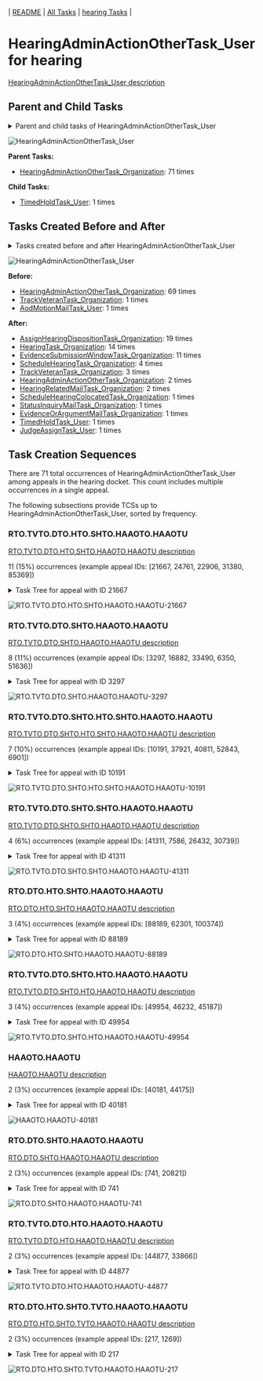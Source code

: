 <!-- DO NOT EDIT THIS FILE.  This file is autogenerated. -->
| [README](../README.md) | [All Tasks](../alltasks.md) | [hearing Tasks](tasklist.md) |

# HearingAdminActionOtherTask_User for hearing

[HearingAdminActionOtherTask_User description](../descr/HearingAdminActionOtherTask_User.md)

## Parent and Child Tasks

<details><summary markdown='span'>Parent and child tasks of HearingAdminActionOtherTask_User
</summary>

```
digraph G {
rankdir=LR;
node [shape=box]
"HearingAdminActionOtherTask_User" -> "TimedHoldTask_User" [label=1]
"HearingAdminActionOtherTask_Organization" -> "HearingAdminActionOtherTask_User" [label=71]
}
```
</details>

![HearingAdminActionOtherTask_User](dot/HearingAdminActionOtherTask_User-parentchild.dot.png)

**Parent Tasks:**

   * [HearingAdminActionOtherTask_Organization](HearingAdminActionOtherTask_Organization.md): 71 times

**Child Tasks:**

   * [TimedHoldTask_User](TimedHoldTask_User.md): 1 times

## Tasks Created Before and After

<details><summary markdown='span'>Tasks created before and after HearingAdminActionOtherTask_User</summary>

```
digraph G {
rankdir=LR;

"HearingAdminActionOtherTask_User" -> "AssignHearingDispositionTask_Organization" [label=19]
"HearingAdminActionOtherTask_User" -> "HearingTask_Organization" [label=14]
"HearingAdminActionOtherTask_User" -> "EvidenceSubmissionWindowTask_Organization" [label=11]
"HearingAdminActionOtherTask_User" -> "ScheduleHearingTask_Organization" [label=4]
"HearingAdminActionOtherTask_User" -> "TrackVeteranTask_Organization" [label=3]
"HearingAdminActionOtherTask_User" -> "HearingRelatedMailTask_Organization" [label=2]
"HearingAdminActionOtherTask_User" -> "HearingAdminActionOtherTask_Organization" [label=2]
"HearingAdminActionOtherTask_User" -> "TimedHoldTask_User" [label=1]
"HearingAdminActionOtherTask_User" -> "StatusInquiryMailTask_Organization" [label=1]
"HearingAdminActionOtherTask_User" -> "ScheduleHearingColocatedTask_Organization" [label=1]
"HearingAdminActionOtherTask_User" -> "JudgeAssignTask_User" [label=1]
"HearingAdminActionOtherTask_User" -> "EvidenceOrArgumentMailTask_Organization" [label=1]
"HearingAdminActionOtherTask_Organization" -> "HearingAdminActionOtherTask_User" [label=69]
"TrackVeteranTask_Organization" -> "HearingAdminActionOtherTask_User" [label=1]
"AodMotionMailTask_User" -> "HearingAdminActionOtherTask_User" [label=1]
}
```
</details>

![HearingAdminActionOtherTask_User](dot/HearingAdminActionOtherTask_User.dot.png)

**Before:**

   * [HearingAdminActionOtherTask_Organization](HearingAdminActionOtherTask_Organization.md): 69 times
   * [TrackVeteranTask_Organization](TrackVeteranTask_Organization.md): 1 times
   * [AodMotionMailTask_User](AodMotionMailTask_User.md): 1 times

**After:**

   * [AssignHearingDispositionTask_Organization](AssignHearingDispositionTask_Organization.md): 19 times
   * [HearingTask_Organization](HearingTask_Organization.md): 14 times
   * [EvidenceSubmissionWindowTask_Organization](EvidenceSubmissionWindowTask_Organization.md): 11 times
   * [ScheduleHearingTask_Organization](ScheduleHearingTask_Organization.md): 4 times
   * [TrackVeteranTask_Organization](TrackVeteranTask_Organization.md): 3 times
   * [HearingAdminActionOtherTask_Organization](HearingAdminActionOtherTask_Organization.md): 2 times
   * [HearingRelatedMailTask_Organization](HearingRelatedMailTask_Organization.md): 2 times
   * [ScheduleHearingColocatedTask_Organization](ScheduleHearingColocatedTask_Organization.md): 1 times
   * [StatusInquiryMailTask_Organization](StatusInquiryMailTask_Organization.md): 1 times
   * [EvidenceOrArgumentMailTask_Organization](EvidenceOrArgumentMailTask_Organization.md): 1 times
   * [TimedHoldTask_User](TimedHoldTask_User.md): 1 times
   * [JudgeAssignTask_User](JudgeAssignTask_User.md): 1 times

## Task Creation Sequences

There are 71 total occurrences of HearingAdminActionOtherTask_User among appeals in the hearing docket.  This count includes multiple occurrences in a single appeal.

The following subsections provide TCSs up to HearingAdminActionOtherTask_User, sorted by frequency.

### RTO.TVTO.DTO.HTO.SHTO.HAAOTO.HAAOTU

[RTO.TVTO.DTO.HTO.SHTO.HAAOTO.HAAOTU description](../descr/RTO.TVTO.DTO.HTO.SHTO.HAAOTO.HAAOTU.md)

11 (15%) occurrences (example appeal IDs: [21667, 24761, 22906, 31380, 85369])

<details><summary markdown='span'>Task Tree for appeal with ID 21667</summary>

```
@startuml
skinparam {
  ObjectBorderColor #555
  ObjectBorderThickness 0
  ObjectFontStyle bold
  ObjectFontSize 14
  ObjectAttributeFontColor #333
  ObjectAttributeFontSize 12
}
  object 0.RootTask #8dd3c7 {
Organization
}
  object 1.TrackVeteranTask #bebada {
Organization
}
  object 2.DistributionTask #ffffb3 {
Organization
}
  object 3.HearingTask #fb8072 {
Organization
}
  object 4.ScheduleHearingTask #80b1d3 {
Organization
}
  object 5.HearingAdminActionVerifyAddressTask #ffed6f {
Organization
}
  object 6.HearingAdminActionOtherTask #b3de69 {
Organization
}
  object 7.HearingAdminActionOtherTask #b3de69 {
User  <back:white>    </back>
}
  object 8.AssignHearingDispositionTask #8dd3c7 {
Organization
}
  object 9.TranscriptionTask #fb8072 {
Organization
}
  object 10.EvidenceSubmissionWindowTask #fccde5 {
Organization
}
  object 11.JudgeAssignTask #ccebc5 {
User
}
  object 12.JudgeDecisionReviewTask #d9d9d9 {
User
}
  object 13.AttorneyTask #bc80bd {
User
}
  object 14.BvaDispatchTask #b3de69 {
Organization
}
  object 15.BvaDispatchTask #b3de69 {
User
}
0.RootTask -- 1.TrackVeteranTask
0.RootTask -- 2.DistributionTask
2.DistributionTask -- 3.HearingTask
3.HearingTask -- 4.ScheduleHearingTask
4.ScheduleHearingTask -- 5.HearingAdminActionVerifyAddressTask
4.ScheduleHearingTask -- 6.HearingAdminActionOtherTask
6.HearingAdminActionOtherTask -- 7.HearingAdminActionOtherTask
3.HearingTask -- 8.AssignHearingDispositionTask
8.AssignHearingDispositionTask -- 9.TranscriptionTask
8.AssignHearingDispositionTask -- 10.EvidenceSubmissionWindowTask
0.RootTask -- 11.JudgeAssignTask
0.RootTask -- 12.JudgeDecisionReviewTask
12.JudgeDecisionReviewTask -- 13.AttorneyTask
0.RootTask -- 14.BvaDispatchTask
14.BvaDispatchTask -- 15.BvaDispatchTask
@enduml
```
</details>

![RTO.TVTO.DTO.HTO.SHTO.HAAOTO.HAAOTU-21667](uml/RTO.TVTO.DTO.HTO.SHTO.HAAOTO.HAAOTU-21667.png)

### RTO.TVTO.DTO.SHTO.HAAOTO.HAAOTU

[RTO.TVTO.DTO.SHTO.HAAOTO.HAAOTU description](../descr/RTO.TVTO.DTO.SHTO.HAAOTO.HAAOTU.md)

8 (11%) occurrences (example appeal IDs: [3297, 16882, 33490, 6350, 51636])

<details><summary markdown='span'>Task Tree for appeal with ID 3297</summary>

```
@startuml
skinparam {
  ObjectBorderColor #555
  ObjectBorderThickness 0
  ObjectFontStyle bold
  ObjectFontSize 14
  ObjectAttributeFontColor #333
  ObjectAttributeFontSize 12
}
  object 0.RootTask #8dd3c7 {
Organization
}
  object 1.TrackVeteranTask #bebada {
Organization
}
  object 2.DistributionTask #ffffb3 {
Organization
}
  object 3.HearingTask #fb8072 {
Organization
}
  object 4.ScheduleHearingTask #80b1d3 {
Organization
}
  object 5.HearingAdminActionOtherTask #b3de69 {
Organization
}
  object 6.HearingAdminActionOtherTask #b3de69 {
User  <back:white>    </back>
}
  object 7.HearingAdminActionOtherTask #b3de69 {
User  <back:white>    </back>
}
  object 8.AssignHearingDispositionTask #8dd3c7 {
Organization
}
  object 9.HearingTask #fb8072 {
Organization
}
  object 10.ScheduleHearingTask #80b1d3 {
Organization
}
  object 11.AssignHearingDispositionTask #8dd3c7 {
Organization
}
  object 12.HearingTask #fb8072 {
Organization
}
  object 13.ScheduleHearingTask #80b1d3 {
Organization
}
0.RootTask -- 1.TrackVeteranTask
0.RootTask -- 2.DistributionTask
2.DistributionTask -- 3.HearingTask
3.HearingTask -- 4.ScheduleHearingTask
4.ScheduleHearingTask -- 5.HearingAdminActionOtherTask
5.HearingAdminActionOtherTask -- 6.HearingAdminActionOtherTask
5.HearingAdminActionOtherTask -- 7.HearingAdminActionOtherTask
3.HearingTask -- 8.AssignHearingDispositionTask
2.DistributionTask -- 9.HearingTask
9.HearingTask -- 10.ScheduleHearingTask
9.HearingTask -- 11.AssignHearingDispositionTask
2.DistributionTask -- 12.HearingTask
12.HearingTask -- 13.ScheduleHearingTask
@enduml
```
</details>

![RTO.TVTO.DTO.SHTO.HAAOTO.HAAOTU-3297](uml/RTO.TVTO.DTO.SHTO.HAAOTO.HAAOTU-3297.png)

### RTO.TVTO.DTO.SHTO.HTO.SHTO.HAAOTO.HAAOTU

[RTO.TVTO.DTO.SHTO.HTO.SHTO.HAAOTO.HAAOTU description](../descr/RTO.TVTO.DTO.SHTO.HTO.SHTO.HAAOTO.HAAOTU.md)

7 (10%) occurrences (example appeal IDs: [10191, 37921, 40811, 52843, 6901])

<details><summary markdown='span'>Task Tree for appeal with ID 10191</summary>

```
@startuml
skinparam {
  ObjectBorderColor #555
  ObjectBorderThickness 0
  ObjectFontStyle bold
  ObjectFontSize 14
  ObjectAttributeFontColor #333
  ObjectAttributeFontSize 12
}
  object 0.RootTask #8dd3c7 {
Organization
}
  object 1.TrackVeteranTask #bebada {
Organization
}
  object 2.DistributionTask #ffffb3 {
Organization
}
  object 3.HearingTask #fb8072 {
Organization
}
  object 4.ScheduleHearingTask #80b1d3 {
Organization
}
  object 5.HearingAdminActionVerifyAddressTask #ffed6f {
Organization
}
  object 6.AssignHearingDispositionTask #8dd3c7 {
Organization
}
  object 7.HearingTask #fb8072 {
Organization
}
  object 8.ScheduleHearingTask #80b1d3 {
Organization
}
  object 9.HearingAdminActionOtherTask #b3de69 {
Organization
}
  object 10.HearingAdminActionOtherTask #b3de69 {
User  <back:white>    </back>
}
  object 11.HearingAdminActionVerifyAddressTask #ffed6f {
Organization
}
  object 12.AssignHearingDispositionTask #8dd3c7 {
Organization
}
  object 13.NoShowHearingTask #b3de69 {
Organization
}
  object 14.TimedHoldTask #fccde5 {
Organization
}
  object 15.EvidenceSubmissionWindowTask #fccde5 {
Organization
}
  object 16.JudgeAssignTask #ccebc5 {
User
}
  object 17.JudgeDecisionReviewTask #d9d9d9 {
User
}
  object 18.AttorneyTask #bc80bd {
User
}
  object 19.AttorneyTask #bc80bd {
User
}
  object 20.IhpColocatedTask #bc80bd {
Organization
}
  object 21.IhpColocatedTask #bc80bd {
User
}
  object 22.TimedHoldTask #fccde5 {
User
}
  object 23.HearingRelatedMailTask #8dd3c7 {
Organization
}
  object 24.HearingRelatedMailTask #8dd3c7 {
Organization
}
  object 25.TimedHoldTask #fccde5 {
User
}
  object 26.TimedHoldTask #fccde5 {
User
}
  object 27.ScheduleHearingColocatedTask #ccebc5 {
Organization
}
  object 28.TrackVeteranTask #bebada {
Organization
}
  object 29.DistributionTask #ffffb3 {
Organization
}
  object 30.HearingTask #fb8072 {
Organization
}
  object 31.ScheduleHearingTask #80b1d3 {
Organization
}
0.RootTask -- 1.TrackVeteranTask
0.RootTask -- 2.DistributionTask
2.DistributionTask -- 3.HearingTask
3.HearingTask -- 4.ScheduleHearingTask
4.ScheduleHearingTask -- 5.HearingAdminActionVerifyAddressTask
3.HearingTask -- 6.AssignHearingDispositionTask
2.DistributionTask -- 7.HearingTask
7.HearingTask -- 8.ScheduleHearingTask
8.ScheduleHearingTask -- 9.HearingAdminActionOtherTask
9.HearingAdminActionOtherTask -- 10.HearingAdminActionOtherTask
8.ScheduleHearingTask -- 11.HearingAdminActionVerifyAddressTask
7.HearingTask -- 12.AssignHearingDispositionTask
12.AssignHearingDispositionTask -- 13.NoShowHearingTask
13.NoShowHearingTask -- 14.TimedHoldTask
7.HearingTask -- 15.EvidenceSubmissionWindowTask
0.RootTask -- 16.JudgeAssignTask
0.RootTask -- 17.JudgeDecisionReviewTask
17.JudgeDecisionReviewTask -- 18.AttorneyTask
17.JudgeDecisionReviewTask -- 19.AttorneyTask
19.AttorneyTask -- 20.IhpColocatedTask
20.IhpColocatedTask -- 21.IhpColocatedTask
21.IhpColocatedTask -- 22.TimedHoldTask
0.RootTask -- 23.HearingRelatedMailTask
23.HearingRelatedMailTask -- 24.HearingRelatedMailTask
21.IhpColocatedTask -- 25.TimedHoldTask
21.IhpColocatedTask -- 26.TimedHoldTask
19.AttorneyTask -- 27.ScheduleHearingColocatedTask
0.RootTask -- 28.TrackVeteranTask
0.RootTask -- 29.DistributionTask
29.DistributionTask -- 30.HearingTask
30.HearingTask -- 31.ScheduleHearingTask
@enduml
```
</details>

![RTO.TVTO.DTO.SHTO.HTO.SHTO.HAAOTO.HAAOTU-10191](uml/RTO.TVTO.DTO.SHTO.HTO.SHTO.HAAOTO.HAAOTU-10191.png)

### RTO.TVTO.DTO.SHTO.SHTO.HAAOTO.HAAOTU

[RTO.TVTO.DTO.SHTO.SHTO.HAAOTO.HAAOTU description](../descr/RTO.TVTO.DTO.SHTO.SHTO.HAAOTO.HAAOTU.md)

4 (6%) occurrences (example appeal IDs: [41311, 7586, 26432, 30739])

<details><summary markdown='span'>Task Tree for appeal with ID 41311</summary>

```
@startuml
skinparam {
  ObjectBorderColor #555
  ObjectBorderThickness 0
  ObjectFontStyle bold
  ObjectFontSize 14
  ObjectAttributeFontColor #333
  ObjectAttributeFontSize 12
}
  object 0.RootTask #8dd3c7 {
Organization
}
  object 1.TrackVeteranTask #bebada {
Organization
}
  object 2.DistributionTask #ffffb3 {
Organization
}
  object 3.HearingTask #fb8072 {
Organization
}
  object 4.ScheduleHearingTask #80b1d3 {
Organization
}
  object 5.AssignHearingDispositionTask #8dd3c7 {
Organization
}
  object 6.HearingTask #fb8072 {
Organization
}
  object 7.ScheduleHearingTask #80b1d3 {
Organization
}
  object 8.HearingAdminActionOtherTask #b3de69 {
Organization
}
  object 9.HearingAdminActionOtherTask #b3de69 {
User  <back:white>    </back>
}
  object 10.AssignHearingDispositionTask #8dd3c7 {
Organization
}
  object 11.HearingTask #fb8072 {
Organization
}
  object 12.ScheduleHearingTask #80b1d3 {
Organization
}
  object 13.HearingAdminActionOtherTask #b3de69 {
Organization
}
  object 14.HearingAdminActionOtherTask #b3de69 {
User  <back:white>    </back>
}
  object 15.HearingAdminActionOtherTask #b3de69 {
User  <back:white>    </back>
}
0.RootTask -- 1.TrackVeteranTask
0.RootTask -- 2.DistributionTask
2.DistributionTask -- 3.HearingTask
3.HearingTask -- 4.ScheduleHearingTask
3.HearingTask -- 5.AssignHearingDispositionTask
2.DistributionTask -- 6.HearingTask
6.HearingTask -- 7.ScheduleHearingTask
7.ScheduleHearingTask -- 8.HearingAdminActionOtherTask
8.HearingAdminActionOtherTask -- 9.HearingAdminActionOtherTask
6.HearingTask -- 10.AssignHearingDispositionTask
2.DistributionTask -- 11.HearingTask
11.HearingTask -- 12.ScheduleHearingTask
12.ScheduleHearingTask -- 13.HearingAdminActionOtherTask
13.HearingAdminActionOtherTask -- 14.HearingAdminActionOtherTask
13.HearingAdminActionOtherTask -- 15.HearingAdminActionOtherTask
@enduml
```
</details>

![RTO.TVTO.DTO.SHTO.SHTO.HAAOTO.HAAOTU-41311](uml/RTO.TVTO.DTO.SHTO.SHTO.HAAOTO.HAAOTU-41311.png)

### RTO.DTO.HTO.SHTO.HAAOTO.HAAOTU

[RTO.DTO.HTO.SHTO.HAAOTO.HAAOTU description](../descr/RTO.DTO.HTO.SHTO.HAAOTO.HAAOTU.md)

3 (4%) occurrences (example appeal IDs: [88189, 62301, 100374])

<details><summary markdown='span'>Task Tree for appeal with ID 88189</summary>

```
@startuml
skinparam {
  ObjectBorderColor #555
  ObjectBorderThickness 0
  ObjectFontStyle bold
  ObjectFontSize 14
  ObjectAttributeFontColor #333
  ObjectAttributeFontSize 12
}
  object 0.RootTask #8dd3c7 {
Organization
}
  object 1.DistributionTask #ffffb3 {
Organization
}
  object 2.HearingTask #fb8072 {
Organization
}
  object 3.ScheduleHearingTask #80b1d3 {
Organization
}
  object 4.HearingAdminActionVerifyAddressTask #ffed6f {
Organization
}
  object 5.HearingAdminActionOtherTask #b3de69 {
Organization
}
  object 6.HearingAdminActionOtherTask #b3de69 {
User  <back:white>    </back>
}
0.RootTask -- 1.DistributionTask
1.DistributionTask -- 2.HearingTask
2.HearingTask -- 3.ScheduleHearingTask
3.ScheduleHearingTask -- 4.HearingAdminActionVerifyAddressTask
3.ScheduleHearingTask -- 5.HearingAdminActionOtherTask
5.HearingAdminActionOtherTask -- 6.HearingAdminActionOtherTask
@enduml
```
</details>

![RTO.DTO.HTO.SHTO.HAAOTO.HAAOTU-88189](uml/RTO.DTO.HTO.SHTO.HAAOTO.HAAOTU-88189.png)

### RTO.TVTO.DTO.SHTO.HTO.HAAOTO.HAAOTU

[RTO.TVTO.DTO.SHTO.HTO.HAAOTO.HAAOTU description](../descr/RTO.TVTO.DTO.SHTO.HTO.HAAOTO.HAAOTU.md)

3 (4%) occurrences (example appeal IDs: [49954, 46232, 45187])

<details><summary markdown='span'>Task Tree for appeal with ID 49954</summary>

```
@startuml
skinparam {
  ObjectBorderColor #555
  ObjectBorderThickness 0
  ObjectFontStyle bold
  ObjectFontSize 14
  ObjectAttributeFontColor #333
  ObjectAttributeFontSize 12
}
  object 0.RootTask #8dd3c7 {
Organization
}
  object 1.TrackVeteranTask #bebada {
Organization
}
  object 2.DistributionTask #ffffb3 {
Organization
}
  object 3.HearingTask #fb8072 {
Organization
}
  object 4.ScheduleHearingTask #80b1d3 {
Organization
}
  object 5.AssignHearingDispositionTask #8dd3c7 {
Organization
}
  object 6.HearingTask #fb8072 {
Organization
}
  object 7.ScheduleHearingTask #80b1d3 {
Organization
}
  object 8.HearingAdminActionOtherTask #b3de69 {
Organization
}
  object 9.HearingAdminActionOtherTask #b3de69 {
User  <back:white>    </back>
}
  object 10.HearingAdminActionVerifyAddressTask #ffed6f {
Organization
}
  object 11.StatusInquiryMailTask #fb8072 {
Organization
}
  object 12.StatusInquiryMailTask #fb8072 {
Organization
}
  object 13.StatusInquiryMailTask #fb8072 {
Organization
}
  object 14.StatusInquiryMailTask #fb8072 {
Organization
}
  object 15.StatusInquiryMailTask #fb8072 {
User
}
  object 16.StatusInquiryMailTask #fb8072 {
User
}
  object 17.EvidenceSubmissionWindowTask #fccde5 {
Organization
}
  object 18.JudgeAssignTask #ccebc5 {
User
}
  object 19.JudgeDecisionReviewTask #d9d9d9 {
User
}
  object 20.AttorneyTask #bc80bd {
User
}
  object 21.BvaDispatchTask #b3de69 {
Organization
}
  object 22.BvaDispatchTask #b3de69 {
User
}
0.RootTask -- 1.TrackVeteranTask
0.RootTask -- 2.DistributionTask
2.DistributionTask -- 3.HearingTask
3.HearingTask -- 4.ScheduleHearingTask
3.HearingTask -- 5.AssignHearingDispositionTask
2.DistributionTask -- 6.HearingTask
6.HearingTask -- 7.ScheduleHearingTask
7.ScheduleHearingTask -- 8.HearingAdminActionOtherTask
8.HearingAdminActionOtherTask -- 9.HearingAdminActionOtherTask
7.ScheduleHearingTask -- 10.HearingAdminActionVerifyAddressTask
0.RootTask -- 11.StatusInquiryMailTask
11.StatusInquiryMailTask -- 12.StatusInquiryMailTask
0.RootTask -- 13.StatusInquiryMailTask
13.StatusInquiryMailTask -- 14.StatusInquiryMailTask
12.StatusInquiryMailTask -- 15.StatusInquiryMailTask
14.StatusInquiryMailTask -- 16.StatusInquiryMailTask
6.HearingTask -- 17.EvidenceSubmissionWindowTask
0.RootTask -- 18.JudgeAssignTask
0.RootTask -- 19.JudgeDecisionReviewTask
19.JudgeDecisionReviewTask -- 20.AttorneyTask
0.RootTask -- 21.BvaDispatchTask
21.BvaDispatchTask -- 22.BvaDispatchTask
@enduml
```
</details>

![RTO.TVTO.DTO.SHTO.HTO.HAAOTO.HAAOTU-49954](uml/RTO.TVTO.DTO.SHTO.HTO.HAAOTO.HAAOTU-49954.png)

### HAAOTO.HAAOTU

[HAAOTO.HAAOTU description](../descr/HAAOTO.HAAOTU.md)

2 (3%) occurrences (example appeal IDs: [40181, 44175])

<details><summary markdown='span'>Task Tree for appeal with ID 40181</summary>

```
@startuml
skinparam {
  ObjectBorderColor #555
  ObjectBorderThickness 0
  ObjectFontStyle bold
  ObjectFontSize 14
  ObjectAttributeFontColor #333
  ObjectAttributeFontSize 12
}
  object 0.RootTask #8dd3c7 {
Organization
}
  object 1.DistributionTask #ffffb3 {
Organization
}
  object 2.HearingTask #fb8072 {
Organization
}
  object 3.ScheduleHearingTask #80b1d3 {
Organization
}
  object 4.HearingAdminActionOtherTask #b3de69 {
Organization
}
  object 5.HearingAdminActionOtherTask #b3de69 {
User  <back:white>    </back>
}
  object 6.EvidenceSubmissionWindowTask #fccde5 {
Organization
}
  object 7.TrackVeteranTask #bebada {
Organization
}
0.RootTask -- 1.DistributionTask
1.DistributionTask -- 2.HearingTask
2.HearingTask -- 3.ScheduleHearingTask
3.ScheduleHearingTask -- 4.HearingAdminActionOtherTask
4.HearingAdminActionOtherTask -- 5.HearingAdminActionOtherTask
2.HearingTask -- 6.EvidenceSubmissionWindowTask
0.RootTask -- 7.TrackVeteranTask
@enduml
```
</details>

![HAAOTO.HAAOTU-40181](uml/HAAOTO.HAAOTU-40181.png)

### RTO.DTO.SHTO.HAAOTO.HAAOTU

[RTO.DTO.SHTO.HAAOTO.HAAOTU description](../descr/RTO.DTO.SHTO.HAAOTO.HAAOTU.md)

2 (3%) occurrences (example appeal IDs: [741, 20821])

<details><summary markdown='span'>Task Tree for appeal with ID 741</summary>

```
@startuml
skinparam {
  ObjectBorderColor #555
  ObjectBorderThickness 0
  ObjectFontStyle bold
  ObjectFontSize 14
  ObjectAttributeFontColor #333
  ObjectAttributeFontSize 12
}
  object 0.RootTask #8dd3c7 {
Organization
}
  object 1.DistributionTask #ffffb3 {
Organization
}
  object 2.HearingTask #fb8072 {
Organization
}
  object 3.ScheduleHearingTask #80b1d3 {
Organization
}
  object 4.TrackVeteranTask #bebada {
Organization
}
  object 5.TrackVeteranTask #bebada {
Organization
}
  object 6.TrackVeteranTask #bebada {
Organization
}
  object 7.TrackVeteranTask #bebada {
Organization
}
  object 8.HearingAdminActionVerifyAddressTask #ffed6f {
Organization
}
  object 9.HearingAdminActionOtherTask #b3de69 {
Organization
}
  object 10.HearingAdminActionOtherTask #b3de69 {
User  <back:white>    </back>
}
  object 11.HearingAdminActionOtherTask #b3de69 {
User  <back:white>    </back>
}
  object 12.HearingAdminActionOtherTask #b3de69 {
User  <back:white>    </back>
}
  object 13.AssignHearingDispositionTask #8dd3c7 {
Organization
}
  object 14.HearingTask #fb8072 {
Organization
}
  object 15.ScheduleHearingTask #80b1d3 {
Organization
}
  object 16.AssignHearingDispositionTask #8dd3c7 {
Organization
}
  object 17.TranscriptionTask #fb8072 {
Organization
}
  object 18.EvidenceSubmissionWindowTask #fccde5 {
Organization
}
0.RootTask -- 1.DistributionTask
1.DistributionTask -- 2.HearingTask
2.HearingTask -- 3.ScheduleHearingTask
0.RootTask -- 4.TrackVeteranTask
0.RootTask -- 5.TrackVeteranTask
0.RootTask -- 6.TrackVeteranTask
0.RootTask -- 7.TrackVeteranTask
3.ScheduleHearingTask -- 8.HearingAdminActionVerifyAddressTask
3.ScheduleHearingTask -- 9.HearingAdminActionOtherTask
9.HearingAdminActionOtherTask -- 10.HearingAdminActionOtherTask
9.HearingAdminActionOtherTask -- 11.HearingAdminActionOtherTask
9.HearingAdminActionOtherTask -- 12.HearingAdminActionOtherTask
2.HearingTask -- 13.AssignHearingDispositionTask
1.DistributionTask -- 14.HearingTask
14.HearingTask -- 15.ScheduleHearingTask
14.HearingTask -- 16.AssignHearingDispositionTask
16.AssignHearingDispositionTask -- 17.TranscriptionTask
16.AssignHearingDispositionTask -- 18.EvidenceSubmissionWindowTask
@enduml
```
</details>

![RTO.DTO.SHTO.HAAOTO.HAAOTU-741](uml/RTO.DTO.SHTO.HAAOTO.HAAOTU-741.png)

### RTO.TVTO.DTO.HTO.HAAOTO.HAAOTU

[RTO.TVTO.DTO.HTO.HAAOTO.HAAOTU description](../descr/RTO.TVTO.DTO.HTO.HAAOTO.HAAOTU.md)

2 (3%) occurrences (example appeal IDs: [44877, 33866])

<details><summary markdown='span'>Task Tree for appeal with ID 44877</summary>

```
@startuml
skinparam {
  ObjectBorderColor #555
  ObjectBorderThickness 0
  ObjectFontStyle bold
  ObjectFontSize 14
  ObjectAttributeFontColor #333
  ObjectAttributeFontSize 12
}
  object 0.RootTask #8dd3c7 {
Organization
}
  object 1.TrackVeteranTask #bebada {
Organization
}
  object 2.DistributionTask #ffffb3 {
Organization
}
  object 3.HearingTask #fb8072 {
Organization
}
  object 4.ScheduleHearingTask #80b1d3 {
Organization
}
  object 5.HearingAdminActionOtherTask #b3de69 {
Organization
}
  object 6.HearingAdminActionOtherTask #b3de69 {
User  <back:white>    </back>
}
  object 7.HearingAdminActionOtherTask #b3de69 {
User  <back:white>    </back>
}
  object 8.EvidenceSubmissionWindowTask #fccde5 {
Organization
}
  object 9.EvidenceSubmissionWindowTask #fccde5 {
User
}
  object 10.JudgeAssignTask #ccebc5 {
User
}
  object 11.JudgeDecisionReviewTask #d9d9d9 {
User
}
  object 12.AttorneyTask #bc80bd {
User
}
  object 13.BvaDispatchTask #b3de69 {
Organization
}
  object 14.BvaDispatchTask #b3de69 {
User
}
0.RootTask -- 1.TrackVeteranTask
0.RootTask -- 2.DistributionTask
2.DistributionTask -- 3.HearingTask
3.HearingTask -- 4.ScheduleHearingTask
4.ScheduleHearingTask -- 5.HearingAdminActionOtherTask
5.HearingAdminActionOtherTask -- 6.HearingAdminActionOtherTask
5.HearingAdminActionOtherTask -- 7.HearingAdminActionOtherTask
3.HearingTask -- 8.EvidenceSubmissionWindowTask
8.EvidenceSubmissionWindowTask -- 9.EvidenceSubmissionWindowTask
0.RootTask -- 10.JudgeAssignTask
0.RootTask -- 11.JudgeDecisionReviewTask
11.JudgeDecisionReviewTask -- 12.AttorneyTask
0.RootTask -- 13.BvaDispatchTask
13.BvaDispatchTask -- 14.BvaDispatchTask
@enduml
```
</details>

![RTO.TVTO.DTO.HTO.HAAOTO.HAAOTU-44877](uml/RTO.TVTO.DTO.HTO.HAAOTO.HAAOTU-44877.png)

### RTO.DTO.HTO.SHTO.TVTO.HAAOTO.HAAOTU

[RTO.DTO.HTO.SHTO.TVTO.HAAOTO.HAAOTU description](../descr/RTO.DTO.HTO.SHTO.TVTO.HAAOTO.HAAOTU.md)

2 (3%) occurrences (example appeal IDs: [217, 1269])

<details><summary markdown='span'>Task Tree for appeal with ID 217</summary>

```
@startuml
skinparam {
  ObjectBorderColor #555
  ObjectBorderThickness 0
  ObjectFontStyle bold
  ObjectFontSize 14
  ObjectAttributeFontColor #333
  ObjectAttributeFontSize 12
}
  object 0.RootTask #8dd3c7 {
Organization
}
  object 1.InformalHearingPresentationTask #fdb462 {
Organization
}
  object 2.DistributionTask #ffffb3 {
Organization
}
  object 3.HearingTask #fb8072 {
Organization
}
  object 4.ScheduleHearingTask #80b1d3 {
Organization
}
  object 5.TrackVeteranTask #bebada {
Organization
}
  object 6.HearingAdminActionOtherTask #b3de69 {
Organization
}
  object 7.HearingAdminActionOtherTask #b3de69 {
User  <back:white>    </back>
}
  object 8.TrackVeteranTask #bebada {
Organization
}
2.DistributionTask -- 1.InformalHearingPresentationTask
0.RootTask -- 2.DistributionTask
2.DistributionTask -- 3.HearingTask
3.HearingTask -- 4.ScheduleHearingTask
0.RootTask -- 5.TrackVeteranTask
4.ScheduleHearingTask -- 6.HearingAdminActionOtherTask
6.HearingAdminActionOtherTask -- 7.HearingAdminActionOtherTask
0.RootTask -- 8.TrackVeteranTask
@enduml
```
</details>

![RTO.DTO.HTO.SHTO.TVTO.HAAOTO.HAAOTU-217](uml/RTO.DTO.HTO.SHTO.TVTO.HAAOTO.HAAOTU-217.png)

